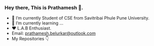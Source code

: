 
### Hey there, This is Prathamesh 👋.


- 🔭 I’m currently Student of CSE from Savitribai Phule Pune University.
- 🌱 I’m currently learning ...
- ❤ L.A.B Enthusiast.
- Email: prathamesh.belurkar@outlook.com
- My Repositories 👇

